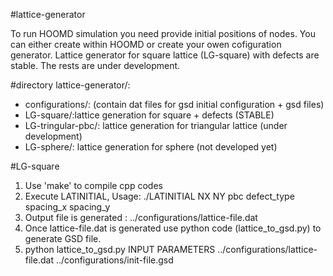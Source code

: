 #lattice-generator

To run HOOMD simulation you need provide initial positions of nodes. You can either create within HOOMD or create your owen cofiguration generator. 
Lattice generator for square lattice (LG-square) with defects are stable. The rests are under development. 

#directory 
lattice-generator/:
* configurations/: (contain dat files for gsd initial configuration + gsd files)
* LG-square/:lattice generation for square + defects (STABLE)
* LG-tringular-pbc/: lattice generation for triangular lattice (under development)
* LG-sphere/: lattice generation for sphere (not developed yet)

#LG-square
1. Use 'make' to compile cpp codes
2. Execute LATINITIAL, Usage: ./LATINITIAL NX NY pbc defect_type spacing_x spacing_y
3. Output file is generated : ../configurations/lattice-file.dat
4. Once lattice-file.dat is generated use python code (lattice_to_gsd.py) to generate GSD file.
5. python lattice_to_gsd.py INPUT PARAMETERS ../configurations/lattice-file.dat ../configurations/init-file.gsd
